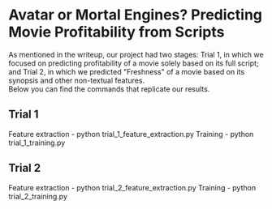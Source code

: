 # Avatar or Mortal Engines? Predicting Movie Profitability from Scripts
As mentioned in the writeup, our project had two stages: Trial 1, in which we focused on predicting profitability of a movie solely based on its full script; and Trial 2, in which we predicted "Freshness" of a movie based on its synopsis and other non-textual features.   
Below you can find the commands that replicate our results. 

## Trial 1
Feature extraction - python trial_1_feature_extraction.py
Training - python trial_1_training.py

## Trial 2
Feature extraction - python trial_2_feature_extraction.py
Training - python trial_2_training.py
